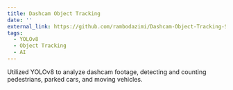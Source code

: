 ```yaml
---
title: Dashcam Object Tracking
date: ''
external_link: https://github.com/rambodazimi/Dashcam-Object-Tracking-System
tags:
  - YOLOv8
  - Object Tracking
  - AI
---
```


Utilized YOLOv8 to analyze dashcam footage, detecting and counting pedestrians, parked cars, and moving vehicles.

<!--more-->
